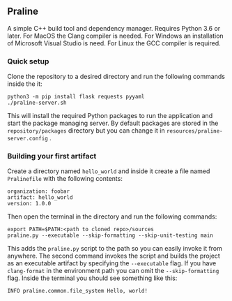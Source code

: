## Praline

A simple C++ build tool and dependency manager. Requires Python 3.6 or later. For MacOS the Clang compiler is needed. For Windows an installation of Microsoft Visual Studio is need. For Linux the GCC compiler is required.

### Quick setup

Clone the repository to a desired directory and run the following commands inside the it:

    python3 -m pip install flask requests pyyaml
    ./praline-server.sh

This will install the required Python packages to run the application and start the package managing server. By default packages are stored in the `repository/packages` directory but you can change it in `resources/praline-server.config` .

### Building your first artifact

Create a directory named `hello_world` and inside it create a file named `Pralinefile` with the following contents:

    organization: foobar
    artifact: hello_world
    version: 1.0.0

Then open the terminal in the directory and run the following commands:

    export PATH=$PATH:<path to cloned repo>/sources
    praline.py --executable --skip-formatting --skip-unit-testing main

This adds the `praline.py` script to the path so you can easily invoke it from anywhere. The second command invokes the script and builds the project as an executable artifact by specifying the `--executable` flag. If you have `clang-format` in the environment path you can omit the `--skip-formatting` flag. Inside the terminal you should see something like this:

    INFO praline.common.file_system Hello, world!
